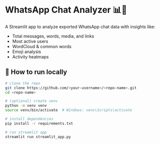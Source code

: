 # WhatsApp Chat Analyzer 📊💬

A Streamlit app to analyze exported WhatsApp chat data with insights like:
- Total messages, words, media, and links
- Most active users
- WordCloud & common words
- Emoji analysis
- Activity heatmaps

## 🚀 How to run locally
```bash
# clone the repo
git clone https://github.com/<your-username>/<repo-name>.git
cd <repo-name>

# (optional) create venv
python -m venv venv
source venv/bin/activate  # Windows: venv\Scripts\activate

# install dependencies
pip install -r requirements.txt

# run streamlit app
streamlit run streamlit_app.py
